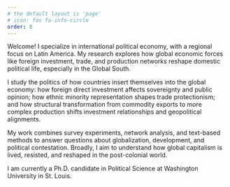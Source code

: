 ```yaml
---
# the default layout is 'page'
# icon: fas fa-info-circle
order: 0
---
```


Welcome! I specialize in international political economy, with a regional focus on Latin America. My research explores how global economic forces like foreign investment, trade, and production networks reshape domestic political life, especially in the Global South.

I study the politics of how countries insert themselves into the global economy: how foreign direct investment affects sovereignty and public opinion; how ethnic minority representation shapes trade protectionism; and how structural transformation from commodity exports to more complex production shifts investment relationships and geopolitical alignments.

My work combines survey experiments, network analysis, and text-based methods to answer questions about globalization, development, and political contestation. Broadly, I aim to understand how global capitalism is lived, resisted, and reshaped in the post-colonial world.

I am currently a Ph.D. candidate in Political Science at Washington University in St. Louis.

